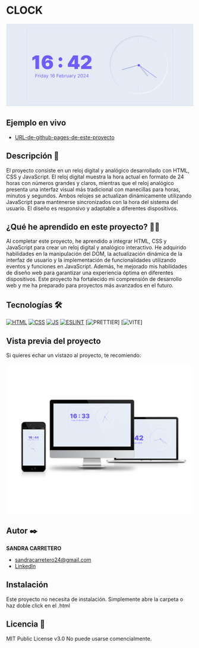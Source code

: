 # CLOCK

![Imagen del proyecto](https://github.com/SandraCarretero/clock/blob/main/src/assets/images/screencapture-clock.png)

## Ejemplo en vivo

- [URL-de-github-pages-de-este-proyecto](https://sandracarretero.github.io/clock/)

## Descripción 📑

El proyecto consiste en un reloj digital y analógico desarrollado con HTML, CSS y JavaScript. El reloj digital muestra la hora actual en formato de 24 horas con números grandes y claros, mientras que el reloj analógico presenta una interfaz visual más tradicional con manecillas para horas, minutos y segundos. Ambos relojes se actualizan dinámicamente utilizando JavaScript para mantenerse sincronizados con la hora del sistema del usuario. El diseño es responsivo y adaptable a diferentes dispositivos.

## ¿Qué he aprendido en este proyecto? 🙇🏻


Al completar este proyecto, he aprendido a integrar HTML, CSS y JavaScript para crear un reloj digital y analógico interactivo. He adquirido habilidades en la manipulación del DOM, la actualización dinámica de la interfaz de usuario y la implementación de funcionalidades utilizando eventos y funciones en JavaScript. Además, he mejorado mis habilidades de diseño web para garantizar una experiencia óptima en diferentes dispositivos. Este proyecto ha fortalecido mi comprensión de desarrollo web y me ha preparado para proyectos más avanzados en el futuro.

## Tecnologías 🛠

<!-- Iconos sacados de: https://github.com/hendrasob/badges/blob/master/README.md y https://github.com/alexandresanlim/Badges4-README.md-Profile -->

[![HTML](https://img.shields.io/badge/HTML5-E34F26?style=for-the-badge&logo=html5&logoColor=white)](https://es.wikipedia.org/wiki/HTML5)
[![CSS](https://img.shields.io/badge/CSS3-1572B6?style=for-the-badge&logo=css3&logoColor=white)](https://es.wikipedia.org/wiki/CSS)
[![JS](https://img.shields.io/badge/JavaScript-F7DF1E?style=for-the-badge&logo=javascript&logoColor=black)](https://es.wikipedia.org/wiki/JavaScript)
[![ESLINT](https://img.shields.io/badge/eslint-3A33D1?style=for-the-badge&logo=eslint&logoColor=white)](https://en.wikipedia.org/wiki/ESLint)
[![PRETTIER](https://img.shields.io/badge/prettier-1A2C34?style=for-the-badge&logo=prettier&logoColor=F7BA3E)]
[![VITE](https://img.shields.io/badge/Vite-B73BFE?style=for-the-badge&logo=vite&logoColor=FFD62E)]

## Vista previa del proyecto

Si quieres echar un vistazo al proyecto, te recomiendo:

![Captura del proyecto](https://github.com/SandraCarretero/clock/blob/main/src/assets/images/clock.png)

## Autor ✒️

**SANDRA CARRETERO**

- [sandracarretero24@gmail.com](sandracarretero24@gmail.com)
- [LinkedIn](https://www.linkedin.com/in/sandra-carretero-lopez/)
<!-- - [Porfolio web](https://tu-dominio.com/) -->

## Instalación

Este proyecto no necesita de instalación. Simplemente abre la carpeta o haz doble click en el .html

## Licencia 📄

MIT Public License v3.0
No puede usarse comencialmente.
